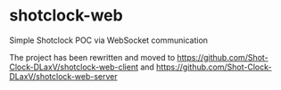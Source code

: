 # shotclock-web
Simple Shotclock POC via WebSocket communication

The project has been rewritten and moved to https://github.com/Shot-Clock-DLaxV/shotclock-web-client and https://github.com/Shot-Clock-DLaxV/shotclock-web-server

